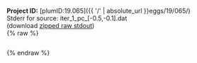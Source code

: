 **Project ID:** [plumID:19.065]({{ '/' | absolute_url }}eggs/19/065/)  
Stderr for source:  iter_1_pc_[-0.5,-0.1].dat   
(download [zipped raw stdout](iter_1_pc_[-0.5,-0.1].dat.plumed.stdout.txt.zip))  
{% raw %}
<pre>
</pre>
{% endraw %}
